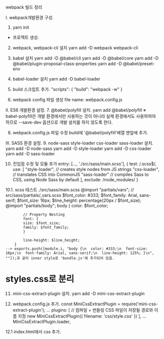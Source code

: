 webpack 빌드 정리


I. webpack개발환경 구성.
1. yarn init
  - 프로젝트 생성.

2. webpack, webpack-cli 설치
    yarn add -D webpack webpack-cli

3. babel 설치
    yarn add -D @babel/cli
    yarn add -D @babel/core
    yarn add -D @babel/plugin-proposal-class-properties
    yarn add -D @babel/preset-env

4. babel-loader 설치
    yarn add -D babel-loader

5. build 스크립트 추가.
    "scripts": {
        "build": "webpack -w"
    }

6. webpack config 파일 생성
    file name: webpack.config.js


II. ES6 개발환경 설정.
7. @babel/polyfill 설치.
    yarn add @babel/polyfill
    ※ babel-polyfill은 개발 환경에서만 사용하는 것이 아니라 실제 환경에서도 사용하여야 하므로 --save-dev 옵션으로 개발 설치를 하지 않도록 한다.

8. webpack.config.js 파일 수정
    build에 '@babel/polyfill'배열 맨앞에 추가.


III. SASS 환경 설정.
9. node-sass style-loader css-loader sass-loader 설치.
yarn add -D node-sass
yarn add -D style-loader
yarn add -D css-loader
yarn add -D sass-loader

10. 진입점 수정 및 모듈 추가
 entry: [..., './src/sass/main.scss'],
      {
        test: /\.scss$/,
        use: [
          "style-loader", // creates style nodes from JS strings
          "css-loader",   // translates CSS into CommonJS
          "sass-loader"   // compiles Sass to CSS, using Node Sass by default
        ],
        exclude: /node_modules/
      }

10.1. scss 테스트
    ./src/sass/main.scss
    @import "partials/vars";
        // src/sass/partials/_vars.scss
        $font_color: #333;
        $font_family: Arial, sans-serif;
        $font_size: 16px;
        $line_height: percentage(20px / $font_size);
    @import "partials/body";
        body {
            color: $font_color;
        
            // Property Nesting
            font: {
            size: $font_size;
            family: $font_family;
            }
        
            line-height: $line_height;
        }
    --> exports.push([module.i, "body {\n  color: #333;\n  font-size: 16px;\n  font-family: Arial, sans-serif;\n  line-height: 125%; }\n", ""]);과 같이 inner style로 'bundle.js'에 추가되어 있음.


# styles.css로 분리
11. mini-css-extract-plugin 설치.
yarn add -D mini-css-extract-plugin

12. webpack.config.js 추가.
    const MiniCssExtractPlugin = require('mini-css-extract-plugin');
    ...
    plugins: [
        // 컴파일 + 번들링 CSS 파일이 저장될 경로와 이름 지정
        new MiniCssExtractPlugin({ filename: 'css/style.css' })
    ],
    ...
    MiniCssExtractPlugin.loader,

12.1 index.html에서 css 추가.
    <link href="./dist/css/style.css" rel="stylesheet"></link>